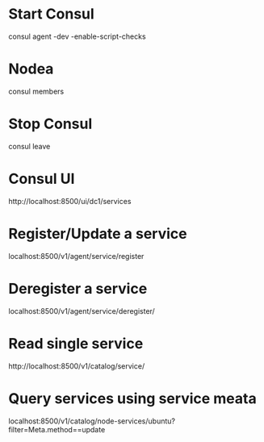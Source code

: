 # Start Consul

consul agent -dev -enable-script-checks

# Nodea

consul members

# Stop Consul

consul leave

# Consul UI

http://localhost:8500/ui/dc1/services

# Register/Update a service

localhost:8500/v1/agent/service/register

# Deregister a service

localhost:8500/v1/agent/service/deregister/<TestAPI>

# Read single service

http://localhost:8500/v1/catalog/service/<TestAPI>

# Query services using service meata

localhost:8500/v1/catalog/node-services/ubuntu?filter=Meta.method==update
